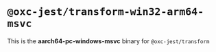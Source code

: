 # `@oxc-jest/transform-win32-arm64-msvc`

This is the **aarch64-pc-windows-msvc** binary for `@oxc-jest/transform`
